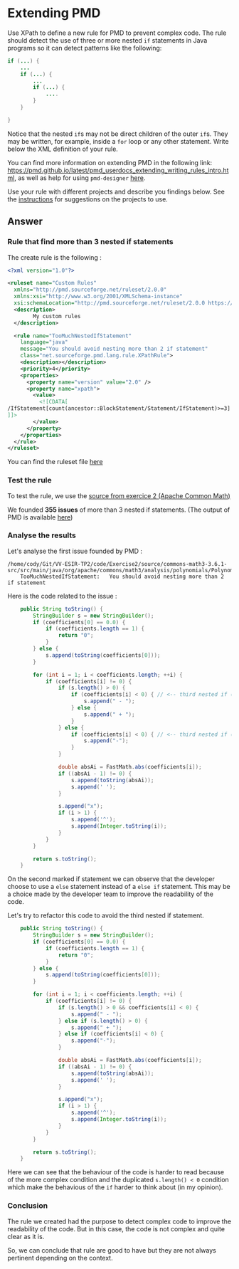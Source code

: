# Extending PMD

Use XPath to define a new rule for PMD to prevent complex code. The rule should detect the use of three or more nested `if` statements in Java programs so it can detect patterns like the following:

```Java
if (...) {
    ...
    if (...) {
        ...
        if (...) {
            ....
        }
    }

}
```
Notice that the nested `if`s may not be direct children of the outer `if`s. They may be written, for example, inside a `for` loop or any other statement.
Write below the XML definition of your rule.

You can find more information on extending PMD in the following link: https://pmd.github.io/latest/pmd_userdocs_extending_writing_rules_intro.html, as well as help for using `pmd-designer` [here](https://github.com/selabs-ur1/VV-TP2/blob/master/exercises/designer-help.md).

Use your rule with different projects and describe you findings below. See the [instructions](../sujet.md) for suggestions on the projects to use.

## Answer

### Rule that find more than 3 nested if statements 

The create rule is the following :

```xml
<?xml version="1.0"?>

<ruleset name="Custom Rules"
  xmlns="http://pmd.sourceforge.net/ruleset/2.0.0"
  xmlns:xsi="http://www.w3.org/2001/XMLSchema-instance"
  xsi:schemaLocation="http://pmd.sourceforge.net/ruleset/2.0.0 https://pmd.sourceforge.io/ruleset_2_0_0.xsd">
  <description>
        My custom rules
  </description>

  <rule name="TooMuchNestedIfStatement"
    language="java"
    message="You should avoid nesting more than 2 if statement"
    class="net.sourceforge.pmd.lang.rule.XPathRule">
    <description></description>
    <priority>4</priority>
    <properties>
      <property name="version" value="2.0" />
      <property name="xpath">
        <value>
          <![CDATA[
/IfStatement[count(ancestor::BlockStatement/Statement/IfStatement)>=3]
]]>
        </value>
      </property>
    </properties>
  </rule>
</ruleset>
```

You can find the ruleset file [here](../code/Exercise3/rules/my-ruleset.xml) 

### Test the rule

To test the rule, we use the [source from exercice 2 (Apache Common Math)](../code/Exercise2/source/commons-math3-3.6.1-src.zip)

We founded **355 issues** of more than 3 nested if statements. (The output of PMD is available [here](../code/Exercise3/output.txt))

### Analyse the results

Let's analyse the first issue founded by PMD :

```
/home/cody/Git/VV-ESIR-TP2/code/Exercise2/source/commons-math3-3.6.1-src/src/main/java/org/apache/commons/math3/analysis/polynomials/PolynomialFunction.java:321:
	TooMuchNestedIfStatement:	You should avoid nesting more than 2 if statement
```

Here is the code related to the issue :


```java
    public String toString() {
        StringBuilder s = new StringBuilder();
        if (coefficients[0] == 0.0) {
            if (coefficients.length == 1) {
                return "0";
            }
        } else {
            s.append(toString(coefficients[0]));
        }

        for (int i = 1; i < coefficients.length; ++i) {
            if (coefficients[i] != 0) {
                if (s.length() > 0) {
                    if (coefficients[i] < 0) { // <-- third nested if (1)
                        s.append(" - ");
                    } else {
                        s.append(" + ");
                    }
                } else {
                    if (coefficients[i] < 0) { // <-- third nested if (2)
                        s.append("-");
                    }
                }

                double absAi = FastMath.abs(coefficients[i]);
                if ((absAi - 1) != 0) {
                    s.append(toString(absAi));
                    s.append(' ');
                }

                s.append("x");
                if (i > 1) {
                    s.append('^');
                    s.append(Integer.toString(i));
                }
            }
        }

        return s.toString();
    }
```

On the second marked if statement we can observe that the developer choose to use a `else` statement instead of a `else if` statement. This may be a choice made by the developer team to improve the readability of the code.

Let's try to refactor this code to avoid the third nested if statement.

```java
    public String toString() {
        StringBuilder s = new StringBuilder();
        if (coefficients[0] == 0.0) {
            if (coefficients.length == 1) {
                return "0";
            }
        } else {
            s.append(toString(coefficients[0]));
        }

        for (int i = 1; i < coefficients.length; ++i) {
            if (coefficients[i] != 0) {
                if (s.length() > 0 && coefficients[i] < 0) {
                    s.append(" - ");
                } else if (s.length() > 0) {
                    s.append(" + ");
                } else if (coefficients[i] < 0) {
                    s.append("-");
                }

                double absAi = FastMath.abs(coefficients[i]);
                if ((absAi - 1) != 0) {
                    s.append(toString(absAi));
                    s.append(' ');
                }

                s.append("x");
                if (i > 1) {
                    s.append('^');
                    s.append(Integer.toString(i));
                }
            }
        }

        return s.toString();
    }
```
Here we can see that the behaviour of the code is harder to read because of the more complex condition and the duplicated `s.length() < 0` condition which make the behavious of the `if` harder to think about (in my opinion).

### Conclusion

The rule we created had the purpose to detect complex code to improve the readability of the code. But in this case, the code is not complex and quite clear as it is.

So, we can conclude that rule are good to have but they are not always pertinent depending on the context.